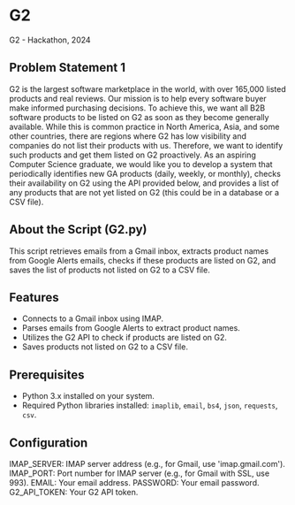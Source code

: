 # G2
G2 - Hackathon, 2024

## Problem Statement 1 
G2 is the largest software marketplace in the world, with over 165,000 listed 
products and real reviews. Our mission is to help every software buyer make 
informed purchasing decisions. To achieve this, we want all B2B software products to 
be listed on G2 as soon as they become generally available. While this is common 
practice in North America, Asia, and some other countries, there are regions where 
G2 has low visibility and companies do not list their products with us. Therefore, we 
want to identify such products and get them listed on G2 proactively. As an aspiring 
Computer Science graduate, we would like you to develop a system that periodically 
identifies new GA products (daily, weekly, or monthly), checks their availability on G2 
using the API provided below, and provides a list of any products that are not yet 
listed on G2 (this could be in a database or a CSV file). 

## About the Script (G2.py)
This script retrieves emails from a Gmail inbox, extracts product names from Google Alerts emails, checks if these products are listed on G2, and saves the list of products not listed on G2 to a CSV file.

## Features

- Connects to a Gmail inbox using IMAP.
- Parses emails from Google Alerts to extract product names.
- Utilizes the G2 API to check if products are listed on G2.
- Saves products not listed on G2 to a CSV file.

## Prerequisites

- Python 3.x installed on your system.
- Required Python libraries installed: `imaplib`, `email`, `bs4`, `json`, `requests`, `csv`.

## Configuration

IMAP_SERVER: IMAP server address (e.g., for Gmail, use 'imap.gmail.com').
IMAP_PORT: Port number for IMAP server (e.g., for Gmail with SSL, use 993).
EMAIL: Your email address.
PASSWORD: Your email password.
G2_API_TOKEN: Your G2 API token.
